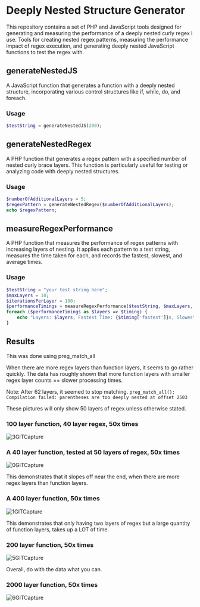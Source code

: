 # Deeply Nested Structure Generator

This repository contains a set of PHP and JavaScript tools designed for generating and measuring the performance of a deeply nested curly regex I use. Tools for creating nested regex patterns, measuring the performance impact of regex execution, and generating deeply nested JavaScript functions to test the regex with.

## generateNestedJS

A JavaScript function that generates a function with a deeply nested structure, incorporating various control structures like if, while, do, and foreach.

### Usage 
```php
$testString = generateNestedJS(200);
```

## generateNestedRegex

A PHP function that generates a regex pattern with a specified number of nested curly brace layers. This function is particularly useful for testing or analyzing code with deeply nested structures.

### Usage

```php
$numberOfAdditionalLayers = 5;
$regexPattern = generateNestedRegex($numberOfAdditionalLayers);
echo $regexPattern;
```

## measureRegexPerformance

A PHP function that measures the performance of regex patterns with increasing layers of nesting. It applies each pattern to a test string, measures the time taken for each, and records the fastest, slowest, and average times.

### Usage
```php
$testString = "your test string here";
$maxLayers = 10;
$iterationsPerLayer = 100;
$performanceTimings = measureRegexPerformance($testString, $maxLayers, $iterationsPerLayer);
foreach ($performanceTimings as $layers => $timing) {
    echo "Layers: $layers, Fastest Time: {$timing['fastest']}s, Slowest Time: {$timing['slowest']}s, Average Time: {$timing['average']}s\n";
}

```

## Results

This was done using preg_match_all

When there are more regex layers than function layers, it seems to go rather quickly.
The data has roughly shown that more function layers with smaller regex layer counts == slower processing times.

Note: After 62 layers, it seemed to stop matching.
`preg_match_all(): Compilation failed: parentheses are too deeply nested at offset 2503`

These pictures will only show 50 layers of regex unless otherwise stated.

### 100 layer function, 40 layer regex, 50x times
![3GITCapture](https://github.com/dehlirious/regexFun/assets/25449483/00790b21-6db3-4dd1-a15c-845d19d5f664)


### A 40 layer function, tested at 50 layers of regex, 50x times
![0GITCapture](https://github.com/dehlirious/regexFun/assets/25449483/b2060ffd-d82c-4f72-860b-eb39769fd736)


This demonstrates that it slopes off near the end, when there are more regex layers than function layers.

### A 400 layer function, 50x times
![1GITCapture](https://github.com/dehlirious/regexFun/assets/25449483/54150cd3-1e6d-47ea-b042-a5a0c17814f4)


This demonstrates that only having two layers of regex but a large quantity of function layers, takes up a LOT of time.

### 200 layer function, 50x times
![5GITCapture](https://github.com/dehlirious/regexFun/assets/25449483/fcbb5d3e-f04f-4b25-a442-cfd3a9a2459c)

Overall, do with the data what you can. 

### 2000 layer function, 50x times
![6GITCapture](https://github.com/dehlirious/regexFun/assets/25449483/abbb31ed-37a7-4491-b2a6-cefa9889169f)
